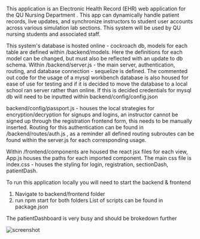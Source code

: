 This application is an Electronic Health Record (EHR) web application for the QU Nursing Department . This app can dynamically handle patient records, live updates, and synchronize instructors to student user accounts across various simulation lab sections. This system will be used by QU nursing students and associated staff.

This system's database is hosted online - cockroach db, models for each table are defined within /backend/models. Here the definitions for each model can be changed, but must also be reflected with an update to db schema.
Within /backend/server.js - the main server, authentication, routing, and database connection - sequelize is defined. The commented out code for the usage of a mysql workbench database is also housed for ease of use for testing and if it is decided to move the database to a local school ran server rather than online. If this is decided credentials for mysql db will need to be inputted within backend/config/config.json

backend/config/passport.js - houses the local strategies for encryption/decryption for signups and logins, an instructor cannot be signed up through the registration frontend form, this needs to be manually inserted. Routing for this authentication can be found in /backend/routes/auth.js , as a reminder all defined routing subroutes can be found within the server.js for each corresponding usage.

Within /frontend/components are housed the react jsx files for each view, App.js houses the paths for each imported component. The main css file is index.css - houses the styling for login, registration, sectionDash, patientDash.

To run this application locally you will need to start the backend & frontend
1. Navigate to backend/frontend folder
2. run npm start for both folders
List of scripts can be found in package.json

The patientDashboard is very busy and should be brokedown further

![screenshot](ehr1.png)
